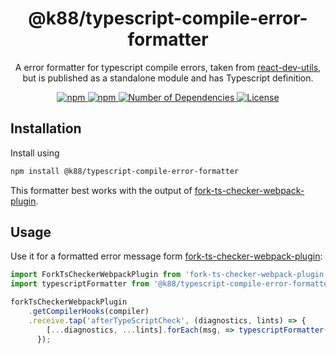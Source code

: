 <h1 align="center">@k88/typescript-compile-error-formatter</h1>
<p align="center">A error formatter for typescript compile errors, taken from <a href="hhttps://github.com/facebook/create-react-app/blob/master/packages/react-dev-utils/typescriptFormatter.js" target="_blank">react-dev-utils</a>, but is published as a standalone module and has Typescript definition.</p>

<p align="center">
    <a href="https://www.npmjs.com/package/@k88/typescript-compile-error-formatter">
        <img src="https://img.shields.io/npm/v/@k88/typescript-compile-error-formatter.svg?style=square" title="npm" />
    </a>
    <a href="https://www.npmjs.com/package/@k88/typescript-compile-error-formatter">
        <img src="https://img.shields.io/npm/dt/@k88/typescript-compile-error-formatter.svg?style=square" title="npm" />
    </a>
    <a href="https://www.npmjs.com/package/@k88/typescript-compile-error-formatter?activeTab=dependents">
        <img src="https://badgen.net/npm/dependents/@k88/typescript-compile-error-formatter" title="Number of Dependencies" />
    </a>
    <a href="./LICENSE">
        <img src="https://img.shields.io/npm/l/@k88/typescript-compile-error-formatter.svg?style=square" title="License" />
    </a>
</p>

## Installation

Install using

```bash
npm install @k88/typescript-compile-error-formatter
```

This formatter best works with the output of [fork-ts-checker-webpack-plugin](https://www.npmjs.com/package/fork-ts-checker-webpack-plugin).

## Usage

Use it for a formatted error message form [fork-ts-checker-webpack-plugin](https://www.npmjs.com/package/fork-ts-checker-webpack-plugin):

```javascript
import ForkTsCheckerWebpackPlugin from 'fork-ts-checker-webpack-plugin';
import typescriptFormatter from '@k88/typescript-compile-error-formatter';

forkTsCheckerWebpackPlugin
    .getCompilerHooks(compiler)
    .receive.tap('afterTypeScriptCheck', (diagnostics, lints) => {
        [...diagnostics, ...lints].forEach(msg, => typescriptFormatter(msg, true));
      });
```